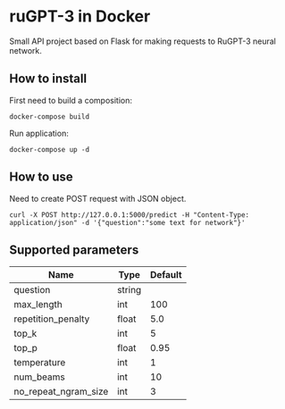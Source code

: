 # ruGPT-3 in Docker

Small API project based on Flask for making requests to RuGPT-3 neural network.

## How to install

First need to build a composition:

```
docker-compose build
```

Run application:

```
docker-compose up -d
```

## How to use

Need to create POST request with JSON object.

```
curl -X POST http://127.0.0.1:5000/predict -H "Content-Type: application/json" -d '{"question":"some text for network"}'
```

## Supported parameters

| Name                 | Type   | Default |
|----------------------|--------|---------|
| question             | string |         |
| max_length           | int    | 100     |
| repetition_penalty   | float  | 5.0     |
| top_k                | int    | 5       |
| top_p                | float  | 0.95    |
| temperature          | int    | 1       |
| num_beams            | int    | 10      |
| no_repeat_ngram_size | int    | 3       |
